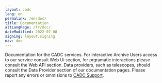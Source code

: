 ```yaml
---
layout: cadc
lang: en
permalink: /en/doc/
title: Documentation
altLangPage: /fr/doc/
dateModified: 2022-07-08
signing: layout.signing
nav: doc
---
```


<p>
Documentation for the CADC services. For interactive Archive Users access to our 
service consult Web UI section, for prgramatic interactions please consult the Web API section.  Data providers, 
such as telescopes, should consult the Data Provider section of our documentation pages. Please report any errors 
or ommisions to <a href="mailto:support@canfar.net">CADC Support</a>.
</p>